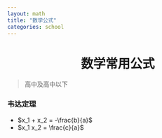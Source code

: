 ```yaml
---
layout: math
title: "数学公式"
categories: school
---
```

# <center>数学常用公式</center>
>高中及高中以下

### 韦达定理
+ $x_1 + x_2 = -\frac{b}{a}$
+ $x_1 x_2 = \frac{c}{a}$
